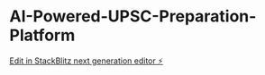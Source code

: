 # AI-Powered-UPSC-Preparation-Platform

[Edit in StackBlitz next generation editor ⚡️](https://stackblitz.com/~/github.com/TeamcodeARC/AI-Powered-UPSC-Preparation-Platform)